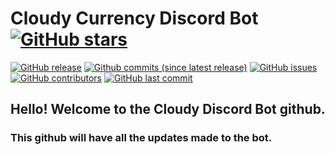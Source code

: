 # Cloudy Currency Discord Bot [![GitHub stars](https://img.shields.io/github/stars/CloudyDiscord/Currency.svg?style=social&label=Stars)](https://github.com/CloudyDiscord/Currency)

[![GitHub release](https://img.shields.io/github/release/CloudyDiscord/Currency.svg)](https://github.com/CloudyDiscord/Currency)
[![Github commits (since latest release)](https://img.shields.io/github/commits-since/CloudyDiscord/Currency/latest.svg)](https://github.com/CloudyDiscord/Currency)
[![GitHub issues](https://img.shields.io/github/issues/CloudyDiscord/Currency.svg)](https://github.com/CloudyDiscord/Currency/issues)
[![GitHub contributors](https://img.shields.io/github/contributors/CloudyDiscord/Currency.svg)](https://github.com/CloudyDiscord/Currency)
[![GitHub last commit](https://img.shields.io/github/last-commit/CloudyDiscord/Currency.svg)](https://github.com/CloudyDiscord/Currency)



## Hello! Welcome to the Cloudy Discord Bot github.
### This github will have all the updates made to the bot.
